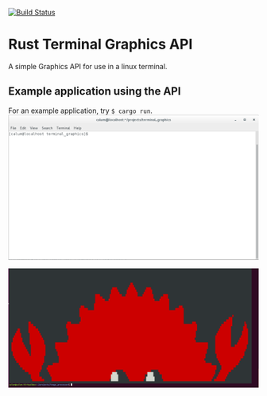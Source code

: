 [![Build Status](https://travis-ci.org/calum/terminal_graphics_api.svg?branch=master)](https://travis-ci.org/calum/terminal_graphics_api)

# Rust Terminal Graphics API
A simple Graphics API for use in a linux terminal.

## Example application using the API
For an example application, try ```$ cargo run```.
![example_terminal game](assets/terminal_game.gif)

![ferris in the terminal](assets/ferris_crab.png)
